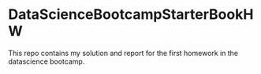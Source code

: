 # DataScienceBootcampStarterBookHW
This repo contains my solution and report for the first homework in the datascience bootcamp. 
